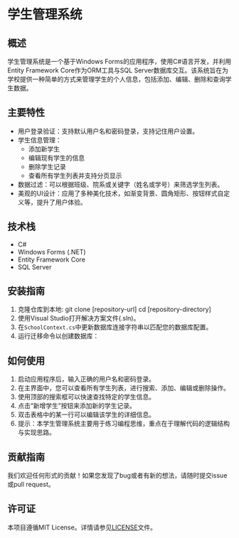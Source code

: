 # 学生管理系统

## 概述
学生管理系统是一个基于Windows Forms的应用程序，使用C#语言开发，并利用Entity Framework Core作为ORM工具与SQL Server数据库交互。该系统旨在为学校提供一种简单的方式来管理学生的个人信息，包括添加、编辑、删除和查询学生数据。

## 主要特性
- 用户登录验证：支持默认用户名和密码登录，支持记住用户设置。
- 学生信息管理：
  - 添加新学生
  - 编辑现有学生的信息
  - 删除学生记录
  - 查看所有学生列表并支持分页显示
- 数据过滤：可以根据班级、院系或关键字（姓名或学号）来筛选学生列表。
- 美观的UI设计：应用了多种美化技术，如渐变背景、圆角矩形、按钮样式自定义等，提升了用户体验。

## 技术栈
- C#
- Windows Forms (.NET)
- Entity Framework Core
- SQL Server

## 安装指南
1. 克隆仓库到本地: git clone [repository-url] cd [repository-directory]
2. 使用Visual Studio打开解决方案文件(.sln)。
3. 在`SchoolContext.cs`中更新数据库连接字符串以匹配您的数据库配置。
4. 运行迁移命令以创建数据库：

## 如何使用
1. 启动应用程序后，输入正确的用户名和密码登录。
2. 在主界面中，您可以查看所有学生列表，进行搜索、添加、编辑或删除操作。
3. 使用顶部的搜索框可以快速查找特定的学生信息。
4. 点击“新增学生”按钮来添加新的学生记录。
5. 双击表格中的某一行可以编辑该学生的详细信息。
6. 提示：本学生管理系统主要用于练习编程思维，重点在于理解代码的逻辑结构与实现思路。


## 贡献指南
我们欢迎任何形式的贡献！如果您发现了bug或者有新的想法，请随时提交issue或pull request。

## 许可证
本项目遵循MIT License。详情请参见[LICENSE](LICENSE)文件。
